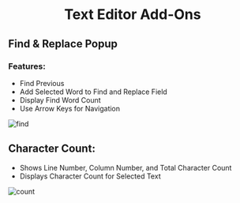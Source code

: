 <h1 align="center">Text Editor Add-Ons</h1>

## Find & Replace Popup

### Features:

- Find Previous
- Add Selected Word to Find and Replace Field
- Display Find Word Count
- Use Arrow Keys for Navigation

![find](https://github.com/Jishnu-jithu/text-editor-addons/assets/145359279/a4b69aa1-abd7-42cc-8084-6362716e2c01)


## Character Count:

- Shows Line Number, Column Number, and Total Character Count
- Displays Character Count for Selected Text


![count](https://github.com/Jishnu-jithu/text-editor-addons/assets/145359279/9375d499-a79f-483c-8163-2a13841f6968)
